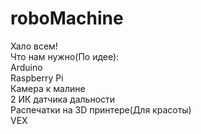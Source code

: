 # roboMachine
Хало всем! <br>
Что нам нужно(По идее):<br>
Arduino<br>
Raspberry Pi<br>
Камера к малине<br>
2 ИК датчика дальности<br>
Распечатки на 3D принтере(Для красоты)<br>
VEX
